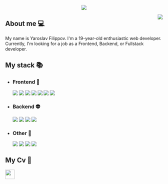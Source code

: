 <p align="center">
  <img src="https://capsule-render.vercel.app/api?type=waving&color=0:7D83FF,100:36F1CD&height=220&section=header&text=Yaroslav%20Filippov&fontSize=70&fontColor=fff"/>
</p>
<img align="right" src="https://github.com/yaroslav-asu/yaroslav-asu/assets/72649893/d406e01b-d957-496c-9388-eb5df264fc45"/>
<h2>About me 💻</h2>
<p>My name is Yaroslav Filippov. I'm a 19-year-old enthusiastic web developer. Currently, I'm looking for a job as a Frontend, Backend, or Fullstack developer.</p>
<h2>My stack 📚</h2>
<ul>
    <li>
        <h3>Frontend 👀</h3>
        <div>
            <img src="https://img.shields.io/badge/html5-%23E34F26.svg?style=for-the-badge&logo=html5&logoColor=%23e34f26&color=0d1117" />
            <img src="https://img.shields.io/badge/css3-%231572B6.svg?style=for-the-badge&logo=css3&logoColor=%231572b6&color=0d1117" />
            <img src="https://img.shields.io/badge/javascript-%23323330.svg?style=for-the-badge&logo=javascript&logoColor=%23F7DF1E&color=0d1117" />
            <img src="https://img.shields.io/badge/typescript-%23007ACC.svg?style=for-the-badge&logo=typescript&logoColor=%23007acc&color=0d1117" />
            <img src="https://img.shields.io/badge/vuejs-%2335495e.svg?style=for-the-badge&logo=vuedotjs&logoColor=%234FC08D&color=0d1117" />
            <img src="https://img.shields.io/badge/Quasar-16B7FB?style=for-the-badge&logo=quasar&logoColor=%2300b4ff&color=0d1117" />
            <img src="https://img.shields.io/badge/react-%2320232a.svg?style=for-the-badge&logo=react&logoColor=%2361DAFB&color=0d1117" />
        </div>
    </li>
    <li>
        <h3>Backend 👽</h3>
        <div>
            <img src="https://img.shields.io/badge/python-3670A0?style=for-the-badge&logo=python&logoColor=ffdd54&color=0d1117" />
            <img src="https://img.shields.io/badge/go-%2300ADD8.svg?style=for-the-badge&logo=go&logoColor=%2300acd7&color=0d1117" />
            <img src="https://img.shields.io/badge/postgres-%23316192.svg?style=for-the-badge&logo=postgresql&logoColor=%23316192&color=0d1117" />
            <img src="https://img.shields.io/badge/mysql-%2300f.svg?style=for-the-badge&logo=mysql&logoColor=%23136494&color=0d1117" />
        </div>
    </li>
    <li>
        <h3>Other 🎲</h3>
        <div>
            <img src="https://img.shields.io/badge/Linux-FCC624?style=for-the-badge&logo=linux&logoColor=white&color=0d1117" />
            <img src="https://img.shields.io/badge/git-%23F05033.svg?style=for-the-badge&logo=git&logoColor=%23f05033&color=0d1117" />
            <img src="https://img.shields.io/badge/docker-%230db7ed.svg?style=for-the-badge&logo=docker&logoColor=%230db7ed&color=0d1117"/>
            <img src="https://img.shields.io/badge/c++-%2300599C.svg?style=for-the-badge&logo=c%2B%2B&logoColor=%2300599c&color=0d1117" />
        </div>
    </li>
</ul>
<h2>My Cv 🧦</h2>
<a href="https://www.linkedin.com/in/filippov-yaroslav/">
    <img height="30" src="https://github-production-user-asset-6210df.s3.amazonaws.com/72649893/276625935-9162c29f-0fa2-44cf-8f92-ec9ed0aacd6c.svg"/>
</a>
